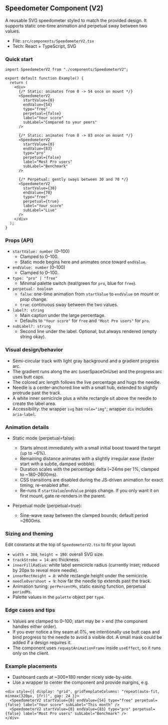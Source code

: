 ## Speedometer Component (V2)

A reusable SVG speedometer styled to match the provided design. It supports static one-time animation and perpetual sway between two values.

- File: `src/components/SpeedometerV2.tsx`
- Tech: React + TypeScript, SVG

### Quick start

```tsx
import SpeedometerV2 from "./components/SpeedometerV2";

export default function Example() {
  return (
    <div>
      {/* Static: animates from 0 -> 54 once on mount */}
      <SpeedometerV2
        startValue={0}
        endValue={54}
        type="free"
        perpetual={false}
        label="Your score"
        subLabel="Compared to your peers"
      />

      {/* Static: animates from 0 -> 83 once on mount */}
      <SpeedometerV2
        startValue={0}
        endValue={83}
        type="pro"
        perpetual={false}
        label="Most Pro users"
        subLabel="Benchmark"
      />

      {/* Perpetual: gently sways between 30 and 70 */}
      <SpeedometerV2
        startValue={30}
        endValue={70}
        type="free"
        perpetual={true}
        label="Your score"
        subLabel="Live"
      />
    </div>
  );
}
```

### Props (API)

- `startValue: number` (0–100)
  - Clamped to 0–100.
  - Static mode begins here and animates once toward `endValue`.
- `endValue: number` (0–100)
  - Clamped to 0–100.
- `type: "pro" | "free"`
  - Minimal palette switch (teal/green for `pro`, blue for `free`).
- `perpetual: boolean`
  - `false`: one-time animation from `startValue` to `endValue` on mount or prop change.
  - `true`: continuous sway between the two values.
- `label?: string`
  - Main caption under the large percentage.
  - Defaults to `"Your score"` for `free` and `"Most Pro users"` for `pro`.
- `subLabel?: string`
  - Second line under the label. Optional, but always rendered (empty string okay).

### Visual design/behavior

- Semi-circular track with light gray background and a gradient progress arc.
- The gradient runs along the arc (userSpaceOnUse) and the progress arc uses butt caps.
- The colored arc length follows the live percentage and hugs the needle.
- Needle is a center-anchored line with a small hub, extended to slightly protrude past the track.
- A white inner semicircle plus a white rectangle sit above the needle to create the label area.
- Accessibility: the wrapper `svg` has `role="img"`; wrapper `div` includes `aria-label`.

### Animation details

- Static mode (perpetual=false):
  - Starts almost immediately with a small initial boost toward the target (up to ~6%).
  - Remaining distance animates with a slightly irregular ease (faster start with a subtle, damped wobble).
  - Duration scales with the percentage delta (~24ms per 1%, clamped to ~180–2600ms).
  - CSS transitions are disabled during the JS-driven animation for exact timing; re-enabled after.
  - Re-runs if `startValue`/`endValue` props change. If you only want it on first mount, gate re-renders in the parent.

- Perpetual mode (perpetual=true):
  - Sine-wave sway between the clamped bounds; default period ~2600ms.

### Sizing and theming

Edit constants at the top of `SpeedometerV2.tsx` to fit your layout:

- `width = 300`, `height = 180`: overall SVG size.
- `trackStroke = 14`: arc thickness.
- `innerFillRadius`: white label semicircle radius (currently inset; reduced by 20px to reveal more needle).
- `innerRectHeight = 8`: white rectangle height under the semicircle.
- `needleOvershoot = 9`: how far the needle tip extends past the track.
- Animation tuning: `perPercentMs`, static easing function, perpetual `periodMs`.
- Palette values in the `palette` object per `type`.

### Edge cases and tips

- Values are clamped to 0–100; start may be > end (the component handles either order).
- If you ever notice a tiny seam at 0%, we intentionally use butt caps and bind progress to the needle to avoid a visible dot. A small mask could be added if a design requires it.
- The component uses `requestAnimationFrame` inside `useEffect`, so it runs only on the client.

### Example placements

- Dashboard cards at ~300×180 render nicely side-by-side.
- Use a wrapper to center the component and provide margins, e.g.

```tsx
<div style={{ display: "grid", gridTemplateColumns: "repeat(auto-fit, minmax(320px, 1fr))", gap: 24 }}>
  <SpeedometerV2 startValue={0} endValue={54} type="free" perpetual={false} label="Your score" subLabel="This month" />
  <SpeedometerV2 startValue={0} endValue={83} type="pro" perpetual={false} label="Most Pro users" subLabel="Benchmark" />
</div>
```


